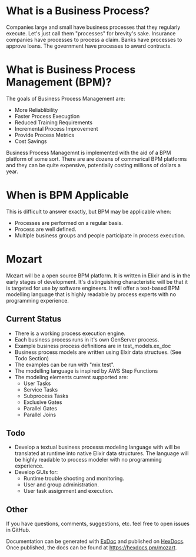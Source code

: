 # What is a Business Process?

Companies large and small have business processes that they regularly execute. Let's just call them "processes" for brevity's sake. Insurance companies have processes to process a claim. Banks have processes to approve loans. The government have processes to award contracts. 

# What is Business Process Management (BPM)?

The goals of Business Process Management are:

* More Reliablibility
* Faster Process Execugtion
* Reduced Training Requirements
* Incremental Process Improvement
* Provide Process Metrics
* Cost Savings

Business Process Managemnt is implemented with the aid of a BPM platform of some sort. There are are dozens of commerical BPM platforms and they can be quite expensive, potentially costing millions of dollars a year.

# When is BPM Applicable

This is difficult to answer exactly, but BPM may be applicable when:

* Processes are performed on a regular basis.
* Process are well defined.
* Multiple business groups and people participate in process execution.

# Mozart

Mozart will be a open source BPM platform. It is written in Elixir and is in the early stages of development. It's distinguishing characteristic will be that it is targeted for use by software engineers. It will offer a text-based BPM modelling language that is highly readable by process experts with no programming experience.

## Current Status

* There is a working process execution engine.
* Each business process runs in it's own GenServer process.
* Example business process definitions are in test_models.ex_doc
* Business process models are written using Elxir data structues. (See Todo Section)
* The examples can be run with "mix test".
* The modelling language is inspired by AWS Step Functions
* The modeling elements current supported are:
  * User Tasks
  * Service Tasks
  * Subprocess Tasks
  * Exclusive Gates
  * Parallel Gates
  * Parallel Joins

## Todo

* Develop a textual business processs modeling language with will be translated at runtime into native Elixir data structures. The language will be highly readable to process modeler with no programming experience.
* Develop GUIs for:
  * Runtime trouble shooting and monitoring.
  * User and group administration.
  * User task assignment and execution.

## Other

If you have questions, comments, suggestions, etc. feel free to open issues in GitHub.

Documentation can be generated with [ExDoc](https://github.com/elixir-lang/ex_doc)
and published on [HexDocs](https://hexdocs.pm). Once published, the docs can
be found at <https://hexdocs.pm/mozart>.


